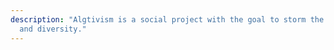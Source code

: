 ```yaml
---
description: "Algtivism is a social project with the goal to storm the search results of search engines by normalising inclusion
  and diversity."
---
```

